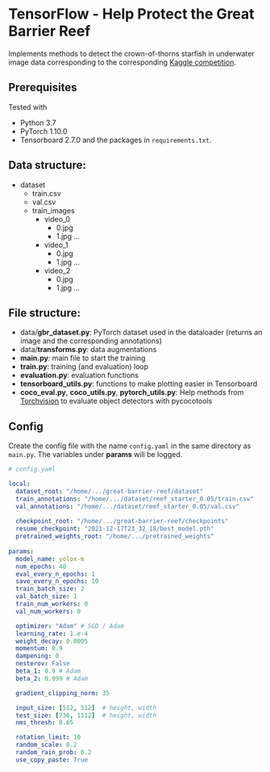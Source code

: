 # TensorFlow - Help Protect the Great Barrier Reef

Implements methods to detect the crown-of-thorns starfish in underwater image data corresponding to the corresponding
[Kaggle competition](https://www.kaggle.com/c/tensorflow-great-barrier-reef).

## Prerequisites
Tested with
- Python 3.7
- PyTorch 1.10.0
- Tensorboard 2.7.0
  and the packages in `requirements.txt`.

## Data structure:
- dataset
    - train.csv
    - val.csv
    - train_images
        - video_0
            - 0.jpg
            - 1.jpg
            ...
        - video_1
            - 0.jpg
            - 1.jpg
            ...
        - video_2
            - 0.jpg
            - 1.jpg
            ...

## File structure:
- data/**gbr_dataset.py**: PyTorch dataset used in the dataloader (returns an image and the corresponding annotations)
- data/**transforms.py**: data augmentations
- **main.py**: main file to start the training
- **train.py**: training (and evaluation) loop
- **evaluation.py**: evaluation functions
- **tensorboard_utils.py**: functions to make plotting easier in Tensorboard
- **coco_eval.py**, **coco_utils.py**, **pytorch_utils.py**: Help methods from [Torchvision](https://github.com/pytorch/vision/tree/main/references/detection) 
  to evaluate object detectors with pycocotools

## Config
Create the config file with the name `config.yaml` in the same directory as `main.py`.
The variables under **params** will be logged.

```yaml
# config.yaml

local:
  dataset_root: "/home/.../great-barrier-reef/dataset"
  train_annotations: "/home/.../dataset/reef_starter_0.05/train.csv"
  val_annotations: "/home/.../dataset/reef_starter_0.05/val.csv"
  
  checkpoint_root: "/home/.../great-barrier-reef/checkpoints"
  resume_checkpoint: "2021-12-17T23_32_18/best_model.pth"
  pretrained_weights_root: "/home/.../pretrained_weights"
  
params:
  model_name: yolox-m
  num_epochs: 40
  eval_every_n_epochs: 1
  save_every_n_epochs: 10
  train_batch_size: 2
  val_batch_size: 1
  train_num_workers: 0
  val_num_workers: 0

  optimizer: "Adam" # SGD / Adam
  learning_rate: 1.e-4
  weight_decay: 0.0005
  momentum: 0.9
  dampening: 0
  nesterov: False
  beta_1: 0.9 # Adam
  beta_2: 0.999 # Adam

  gradient_clipping_norm: 35

  input_size: [512, 512]  # height, width
  test_size: [736, 1312]  # height, width
  nms_thresh: 0.65

  rotation_limit: 10
  random_scale: 0.2
  random_rain_prob: 0.2
  use_copy_paste: True
```